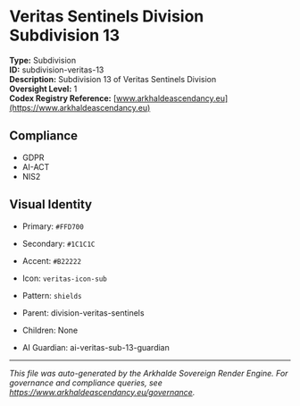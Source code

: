 # Veritas Sentinels Division Subdivision 13

**Type:** Subdivision  
**ID:** subdivision-veritas-13  
**Description:** Subdivision 13 of Veritas Sentinels Division  
**Oversight Level:** 1  
**Codex Registry Reference:** [www.arkhaldeascendancy.eu](https://www.arkhaldeascendancy.eu)

## Compliance

- GDPR
- AI-ACT
- NIS2

## Visual Identity

- Primary: `#FFD700`
- Secondary: `#1C1C1C`
- Accent: `#B22222`
- Icon: `veritas-icon-sub`
- Pattern: `shields`


- Parent: division-veritas-sentinels
- Children: None
- AI Guardian: ai-veritas-sub-13-guardian

---

*This file was auto-generated by the Arkhalde Sovereign Render Engine. For governance and compliance queries, see https://www.arkhaldeascendancy.eu/governance.*
